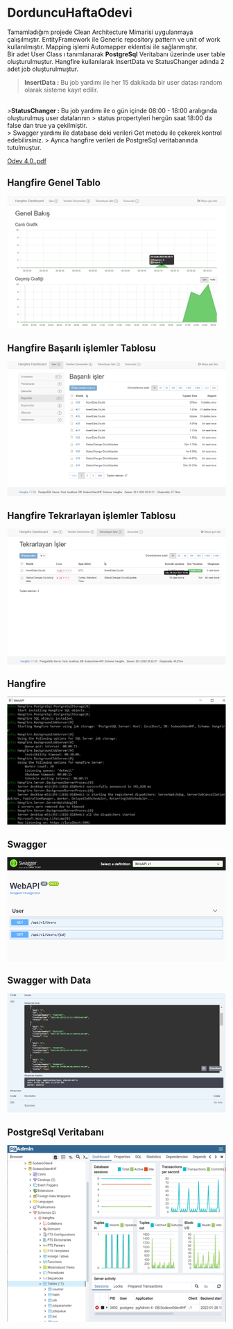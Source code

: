 # DorduncuHaftaOdevi
Tamamladığım projede Clean Architecture Mimarisi uygulanmaya çalışılmıştır.
EntityFramework ile Generic repository pattern ve unit of work kullanılmıştır.
Mapping işlemi Automapper eklentisi ile sağlanmıştır. <br>
Bir adet User Class ı tanımlanarak <b>PostgreSql</b> Veritabanı üzerinde user table oluşturulmuştur.
Hangfire kullanılarak InsertData ve StatusChanger adında 2 adet job oluşturulmuştur.
 > <b>InsertData :</b> Bu job yardımı ile her 15 dakikada bir user datası random olarak sisteme kayıt edilir. 
<br>
 ><b>StatusChanger :</b> Bu job yardımı ile o gün içinde 08:00 - 18:00 aralıgında oluşturulmuş user datalarının 
 > status propertyleri hergün saat 18:00 da false dan true ya çekilmiştir.
<br>
 > Swagger yardımı ile database deki verileri Get metodu ile çekerek kontrol edebilirsiniz.
 > Ayrıca hangfire verileri de PostgreSql veritabanında tutulmuştur.

[Odev 4.0..pdf](https://github.com/Semra4141/UcuncuHaftaOdevi/files/7918753/Odev.4.0.pdf)

## Hangfire Genel Tablo

<img src="https://github.com/160-Sodexo-NET-Bootcamp/dorduncuhaftaodevi-NSeckinM/blob/main/NSeckinMantar_Odev4_BackgroundServices/Src/ApplicationCore/Images/Hangfire.png" />

## Hangfire Başarılı işlemler Tablosu

<img src="https://github.com/160-Sodexo-NET-Bootcamp/dorduncuhaftaodevi-NSeckinM/blob/main/NSeckinMantar_Odev4_BackgroundServices/Src/ApplicationCore/Images/HangBasarili.png" />

## Hangfire Tekrarlayan işlemler Tablosu

<img src="https://github.com/160-Sodexo-NET-Bootcamp/dorduncuhaftaodevi-NSeckinM/blob/main/NSeckinMantar_Odev4_BackgroundServices/Src/ApplicationCore/Images/HangTekrarlayan.png" />

## Hangfire 

<img src="https://github.com/160-Sodexo-NET-Bootcamp/dorduncuhaftaodevi-NSeckinM/blob/main/NSeckinMantar_Odev4_BackgroundServices/Src/ApplicationCore/Images/HangLog.png" />

## Swagger 

<img src="https://github.com/160-Sodexo-NET-Bootcamp/dorduncuhaftaodevi-NSeckinM/blob/main/NSeckinMantar_Odev4_BackgroundServices/Src/ApplicationCore/Images/swagger.png" />

## Swagger with Data
 
<img src="https://github.com/160-Sodexo-NET-Bootcamp/dorduncuhaftaodevi-NSeckinM/blob/main/NSeckinMantar_Odev4_BackgroundServices/Src/ApplicationCore/Images/swaggerData.png" />


## PostgreSql Veritabanı

<img src="https://github.com/160-Sodexo-NET-Bootcamp/dorduncuhaftaodevi-NSeckinM/blob/main/NSeckinMantar_Odev4_BackgroundServices/Src/ApplicationCore/Images/postgreSql.png" />



